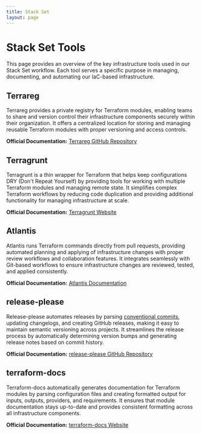 ```yaml
---
title: Stack Set
layout: page
---
```


# Stack Set Tools

This page provides an overview of the key infrastructure tools used in our Stack Set workflow. Each tool serves a specific purpose in managing, documenting, and automating our IaC-based infrastructure.

## Terrareg

Terrareg provides a private registry for Terraform modules, enabling teams to share and version control their infrastructure components securely within their organization. It offers a centralized location for storing and managing reusable Terraform modules with proper versioning and access controls.

**Official Documentation:** [Terrareg GitHub Repository](https://github.com/MatthewJohn/terrareg)

## Terragrunt

Terragrunt is a thin wrapper for Terraform that helps keep configurations DRY (Don't Repeat Yourself) by providing tools for working with multiple Terraform modules and managing remote state. It simplifies complex Terraform workflows by reducing code duplication and providing additional functionality for managing infrastructure at scale.

**Official Documentation:** [Terragrunt Website](https://terragrunt.gruntwork.io/)

## Atlantis

Atlantis runs Terraform commands directly from pull requests, providing automated planning and applying of infrastructure changes with proper review workflows and collaboration features. It integrates seamlessly with Git-based workflows to ensure infrastructure changes are reviewed, tested, and applied consistently.

**Official Documentation:** [Atlantis Documentation](https://www.runatlantis.io/)

## release-please

Release-please automates releases by parsing [conventional commits](https://www.conventionalcommits.org/en/v1.0.0/), updating changelogs, and creating GitHub releases, making it easy to maintain semantic versioning across projects. It streamlines the release process by automatically determining version bumps and generating release notes based on commit history.

**Official Documentation:** [release-please GitHub Repository](https://github.com/googleapis/release-please)

## terraform-docs

Terraform-docs automatically generates documentation for Terraform modules by parsing configuration files and creating formatted output for inputs, outputs, providers, and requirements. It ensures that module documentation stays up-to-date and provides consistent formatting across all infrastructure components.

**Official Documentation:** [terraform-docs Website](https://terraform-docs.io/)
